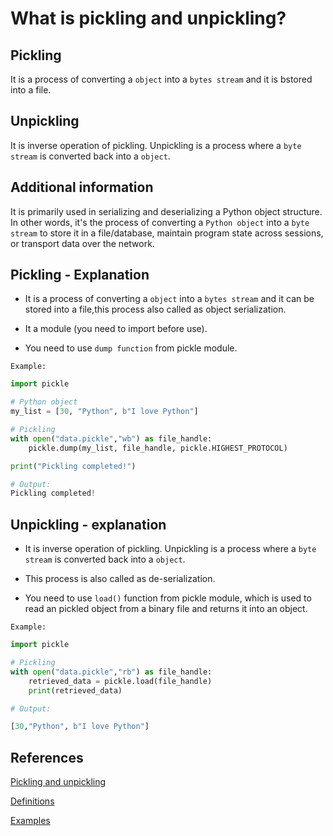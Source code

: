 # What is pickling and unpickling?

## Pickling

It is a process of converting a `object` into a `bytes stream` and  it is bstored into a file.

## Unpickling

It is inverse operation of pickling. Unpickling is a process where a `byte stream` is converted back into a `object`.  

## Additional information

It is primarily used in serializing and deserializing a Python object structure. In other words, it's the process of converting a `Python object` into a `byte stream` to store it in a file/database, maintain program state across sessions, or transport data over the network.

## Pickling - Explanation

* It is a process of converting a `object` into a `bytes stream` and  it can be stored into a file,this process also called as object serialization.

* It a module (you need to import before use).
  
* You need to use `dump function` from pickle module.

`Example:`

```python
import pickle

# Python object
my_list = [30, "Python", b"I love Python"]

# Pickling
with open("data.pickle","wb") as file_handle:
    pickle.dump(my_list, file_handle, pickle.HIGHEST_PROTOCOL)

print("Pickling completed!")

# Output:
Pickling completed!
```

## Unpickling - explanation

* It is inverse operation of pickling. Unpickling is a process where a `byte stream` is converted back into a `object`.  

* This process is also called as de-serialization.

* You need to use `load()` function from pickle module, which is used to read an pickled object from a binary file and returns it into an object.

`Example:`

```python
import pickle

# Pickling
with open("data.pickle","rb") as file_handle:
    retrieved_data = pickle.load(file_handle)
    print(retrieved_data)

# Output:

[30,"Python", b"I love Python"]
```

## References

[Pickling and unpickling](https://askinglot.com/what-is-pickling-and-unpickling-in-python)

[Definitions](https://codingisfuture.com/python/pickling-and-unpickling/)

[Examples](https://www.codesansar.com/python-programming/what-is-pickling-and-unpickling.htm)

